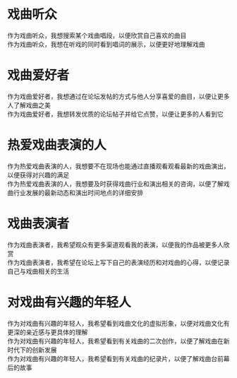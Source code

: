 # 戏曲听众
作为戏曲听众，我想搜索某个戏曲唱段，以便欣赏自己喜欢的曲目\
作为戏曲听众，我想在听戏的同时看到唱词的展示，以便更好地理解戏曲
# 戏曲爱好者
作为戏曲爱好者，我想通过在论坛发帖的方式与他人分享喜爱的曲目，以便让更多人了解戏曲之美\
作为戏曲爱好者，我想转发优质的论坛帖子并给它点赞，以便让更多的人看到它
# 热爱戏曲表演的人
作为热爱戏曲表演的人，我想要不在现场也能通过直播观看观看最新的戏曲演出，以便获得对兴趣的满足\
作为热爱戏曲表演的人，我想要及时获得戏曲行业和演出相关的咨询，以便了解戏曲行业发展的最新动态和演出时间地点的详细安排
# 戏曲表演者
作为戏曲表演者，我希望观众有更多渠道观看我的表演，以便我的作品被更多人欣赏\
作为戏曲表演者，我希望在论坛上写下自己的表演经历和对戏曲的心得，以便记录自己与戏曲相关的生活
# 对戏曲有兴趣的年轻人
作为对戏曲有兴趣的年轻人，我希望看到戏曲文化的虚拟形象，以便对戏曲文化有更深的亲近感与更具体的理解\
作为对戏曲有兴趣的年轻人，我希望看到有关戏曲的二次创作，以便了解戏曲在新时代下的创新发展\
作为对戏曲有兴趣的年轻人，我希望看到有关戏曲的纪录片，以便了解戏曲台前幕后的故事
